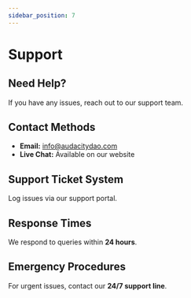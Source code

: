 ```yaml
---
sidebar_position: 7
---
```


# Support  

## Need Help?  
If you have any issues, reach out to our support team.  

## Contact Methods  
- **Email:** [info@audacitydao.com](mailto:info@audacitydao.com)  
- **Live Chat:** Available on our website  

## Support Ticket System  
Log issues via our support portal.  

## Response Times  
We respond to queries within **24 hours**.  

## Emergency Procedures  
For urgent issues, contact our **24/7 support line**.  

